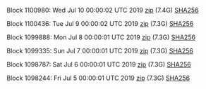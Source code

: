 Block 1100980: Wed Jul 10 00:00:02 UTC 2019 [zip](https://dash-bootstrap.ams3.digitaloceanspaces.com/mainnet/2019-07-10/bootstrap.dat.zip) (7.4G) [SHA256](https://dash-bootstrap.ams3.digitaloceanspaces.com/mainnet/2019-07-10/sha256.txt)

Block 1100436: Tue Jul  9 00:00:02 UTC 2019 [zip](https://dash-bootstrap.ams3.digitaloceanspaces.com/mainnet/2019-07-09/bootstrap.dat.zip) (7.3G) [SHA256](https://dash-bootstrap.ams3.digitaloceanspaces.com/mainnet/2019-07-09/sha256.txt)

Block 1099888: Mon Jul  8 00:00:01 UTC 2019 [zip](https://dash-bootstrap.ams3.digitaloceanspaces.com/mainnet/2019-07-08/bootstrap.dat.zip) (7.3G) [SHA256](https://dash-bootstrap.ams3.digitaloceanspaces.com/mainnet/2019-07-08/sha256.txt)

Block 1099335: Sun Jul  7 00:00:01 UTC 2019 [zip](https://dash-bootstrap.ams3.digitaloceanspaces.com/mainnet/2019-07-07/bootstrap.dat.zip) (7.3G) [SHA256](https://dash-bootstrap.ams3.digitaloceanspaces.com/mainnet/2019-07-07/sha256.txt)

Block 1098787: Sat Jul  6 00:00:01 UTC 2019 [zip](https://dash-bootstrap.ams3.digitaloceanspaces.com/mainnet/2019-07-06/bootstrap.dat.zip) (7.3G) [SHA256](https://dash-bootstrap.ams3.digitaloceanspaces.com/mainnet/2019-07-06/sha256.txt)

Block 1098244: Fri Jul  5 00:00:01 UTC 2019 [zip](https://dash-bootstrap.ams3.digitaloceanspaces.com/mainnet/2019-07-05/bootstrap.dat.zip) (7.3G) [SHA256](https://dash-bootstrap.ams3.digitaloceanspaces.com/mainnet/2019-07-05/sha256.txt)
